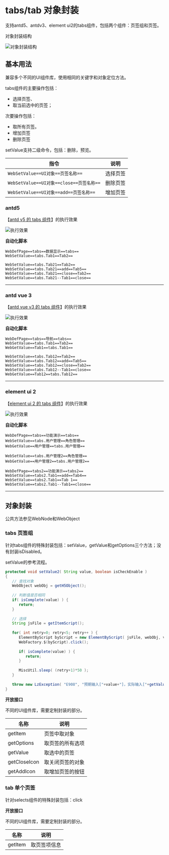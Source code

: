 # tabs/tab 对象封装

支持antd5、antdv3、element ui2的tabs组件，包括两个组件：页签组和页签。

对象封装结构

![对象封装结构](https://raw.gitmirror.com/skywoo0128/willing/main/doc/web/object/tabs/stuc.png "对象封装结构")


## 基本用法

兼容多个不同的UI组件库，使用相同的关键字和对象定位方法。

tabs组件的主要操作包括：
- 选择页签、
- 取当前选中的页签；

次要操作包括：
- 取所有页签。
- 增加页签
- 删除页签

setValue支持二级命令，包括：删除，预览。

| 指令 | 说明 |
| --- | --- |
| `WebSetValue==UI对象==页签名称==` | 选择页签 |
| `WebSetValue==UI对象==close==页签名称==` | 删除页签 |
| `WebSetValue==UI对象==add==页签名称==` | 增加页签 |


### antd5 

【[antd v5 的 tabs 组件](https://ant-design.antgroup.com/components/tabs-cn)】的执行效果

![执行效果](https://raw.gitmirror.com/skywoo0128/willing/main/doc/web/object/tabs/antd.gif "执行效果")

**自动化脚本**
```
WebDefPage==tabs==数据显示==tabs==
WebSetValue==tabs.Tab1==Tab2==

WebSetValue==tabs.Tab21==Tab2==
WebSetValue==tabs.Tab21==add==Tab5==
WebSetValue==tabs.Tab21==close==Tab2==
WebSetValue==tabs.Tab21--Tab1==close==
```


***

### antd vue 3

【[antd vue v3 的 tabs 组件](https://www.antdv.com/components/tabs-cn)】的执行效果

![执行效果](https://raw.gitmirror.com/skywoo0128/willing/main/doc/web/object/tabs/antdv.gif "执行效果")

**自动化脚本**
```
WebDefPage==tabs==导航==tabs==
WebSetValue==tabs.Tab1==Tab2==
WebGetValue==Tab1==tabs.Tab1==

WebSetValue==tabs.Tab12==Tab2==
WebSetValue==tabs.Tab12==add==Tab5==
WebSetValue==tabs.Tab12==close==Tab2==
WebSetValue==tabs.Tab12--Tab1==close==
WebGetValue==Tab12==tabs.Tab12==
```



***

### element ui 2

【[element ui 2 的 tabs 组件](https://element.eleme.cn/#/zh-CN/component/tabs)】的执行效果

![执行效果](https://raw.gitmirror.com/skywoo0128/willing/main/doc/web/object/tabs/eui.gif "执行效果")

**自动化脚本**
```
WebDefPage==tabs==功能演示==tabs==
WebSetValue==tabs.用户管理==角色管理==
WebGetValue==用户管理==tabs.用户管理==

WebSetValue==tabs.用户管理2==角色管理==
WebGetValue==用户管理2==tabs.用户管理2==

WebDefPage==tabs2==功能演示==tabs2==
WebSetValue==tabs2.Tab1==add==Tab4==
WebSetValue==tabs2.Tab1==Tab 1==
WebSetValue==tabs2.Tab1--Tab1==close==
```

***

## 对象封装

公共方法参见WebNode和WebObject

### tabs 页签组

针对tabs组件的特殊封装包括：setValue，getValue和getOptions三个方法；没有封装isDisabled。

setValue的参考流程。

```java
protected void setValue2( String value, boolean isCheckEnable )
{
   // 查找对象
   WebObject webObj = getH5Object();
   
   // 判断值是否相同
   if( isComplete(value) ) {
      return;
   }
   
   // 选择
   String jsFile = getItemScript();
   
   for( int retry=0; retry<5; retry++ ) {
      ElementByScript byScript = new ElementByScript( jsFile, webObj, value );
      WebFactory.$(byScript).click();
      
      if( isComplete(value) ) {
         return;
      }
      
      MiscUtil.sleep( (retry+1)*50 );
   }
   
   throw new LzException( "E908", "预期输入["+value+"]，实际输入["+getValue()+"]" );
}
```

**开放接口**

不同的UI组件库，需要定制封装的部分。

| 名称 | 说明 |
| --- | --- |
| getItem | 页签中取对象 |
| getOptions | 取页签的所有选项 |
| getValue | 取选中的页签 |
| getCloseIcon | 取关闭页签的对象 |
| getAddIcon | 取增加页签的按钮 |


### tab 单个页签

针对selects组件的特殊封装包括：click

**开放接口**

不同的UI组件库，需要定制封装的部分。

| 名称 | 说明 |
| --- | --- |
| getItem | 取页签项信息 |



